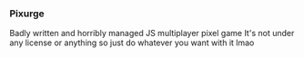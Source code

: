### Pixurge
Badly written and horribly managed JS multiplayer pixel game
It's not under any license or anything so just do whatever you want with it lmao

